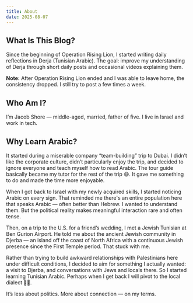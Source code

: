 ```yaml
---
title: About
date: 2025-08-07
---
```


## What Is This Blog?

Since the beginning of Operation Rising Lion, I started writing daily reflections in Derja (Tunisian Arabic). The goal: improve my understanding of Derja through short daily posts and occasional videos explaining them.

**Note:** After Operation Rising Lion ended and I was able to leave home, the consistency dropped. I still try to post a few times a week.

## Who Am I?

I’m Jacob Shore — middle-aged, married, father of five. I live in Israel and work in tech.

## Why Learn Arabic?

It started during a miserable company “team-building” trip to Dubai. I didn’t like the corporate culture, didn’t particularly enjoy the trip, and decided to ignore everyone and teach myself how to read Arabic. The tour guide basically became my tutor for the rest of the trip 😅. It gave me something to do and made the time more enjoyable.

When I got back to Israel with my newly acquired skills, I started noticing Arabic on every sign. That reminded me there's an entire population here that speaks Arabic — often better than Hebrew. I wanted to understand them. But the political reality makes meaningful interaction rare and often tense.

Then, on a trip to the U.S. for a friend’s wedding, I met a Jewish Tunisian at Ben Gurion Airport. He told me about the ancient Jewish community in Djerba — an island off the coast of North Africa with a continuous Jewish presence since the First Temple period. That stuck with me.

Rather than trying to build awkward relationships with Palestinians here under difficult conditions, I decided to aim for something I actually wanted: a visit to Djerba, and conversations with Jews and locals there. So I started learning Tunisian Arabic. Perhaps when I get back I will pivot to the local dialect 🤷‍♂️.

It’s less about politics. More about connection — on my terms. 


